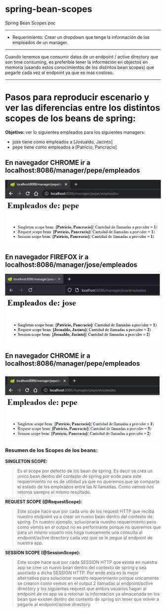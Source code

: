 # spring-bean-scopes
Spring Bean Scopes poc

--------
- Requerimiento: 
Crear un dropdown que tenga la información de los empleados de un manager.

--------

Cuando tenemos que consumir datos de un endpoint / active directory que son time consuming, es preferible tener la información en
objectos en memoria (usando estos conocimientos de los distintos bean scopes) que pegarle cada vez al endpoint ya que es más costoso.

--------

# Pasos para reproducir escenario y ver las diferencias entre los distintos scopes de los beans de spring:

**Objetivo:** ver lo siguientes empleados para los siguientes managers:
- jose tiene como empleados a [Josualdo, Jacinto]
- pepe tiene como empleados a  [Patricio, Pancracio]


## En navegador CHROME ir a localhost:8086/manager/pepe/empleados

![singleton-scope](https://github.com/estebanbri/test-java-concepts/blob/master/src/main/resources/img/bean-scopes/1.png)

## En navegador FIREFOX ir a localhost:8086/manager/jose/empleados

![request-scope](https://github.com/estebanbri/test-java-concepts/blob/master/src/main/resources/img/bean-scopes/2.png)

## En navegador CHROME ir a localhost:8086/manager/pepe/empleados

![session-scope](https://github.com/estebanbri/test-java-concepts/blob/master/src/main/resources/img/bean-scopes/3.png)
--------

### Resumen de los Scopes de los beans:

**SINGLETON SCOPE:**
> Es el scope por defecto de los bean de spring. Es decir se crea un unico bean dentro del contexto de spring por ende para este requerimiento no es de
> utilidad ya que no queremos que se comparta el estado de los empleados entre las N llamadas. Como vemos nos retorna siempre el mismo resultado.

**REQUEST SCOPE (@RequestScope):**
> Este scope hace que por cada uno de los request HTTP que reciba nuestro endpoint va a crear un nuevo bean dentro del contexto de spring.
> En nuestro ejemplo, solucionaria nuestro requerimiento pero como vemos en el output no es performante porque no queremos que para un mismo usuario 
> nos haga nuevamente una consulta al endpoint/active directory cada vez que se le pegue al endpoint de nuestra app.

**SESSION SCOPE (@SessionScope):**
> Este scope hace que por cada SESSION HTTP que exista en nuestra app se cree un nuevo bean dentro del contexto de spring y sea asociado a dicha SESSION HTTP.
> Por ende esta es la mejor alternativa para solucionar nuestro requerimiento porque unicamente se crearon como vemos en el output 2 llamadas al
> endpoint/active directory y los siguientes request que ambos usuarios hagan al endpoint de mi app va a retornar la informacion ya almacenada en los 
> bean que existen dentro del contexto de spring sin tener que volver a pegarle al endpoint/active directory.
